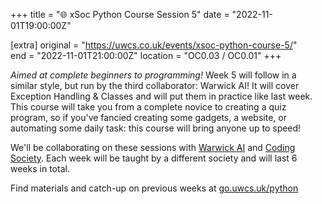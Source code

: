 +++
title = "🌐 xSoc Python Course Session 5"
date = "2022-11-01T19:00:00Z"

[extra]
original = "https://uwcs.co.uk/events/xsoc-python-course-5/"    
end = "2022-11-01T21:00:00Z"
location = "OC0.03 / OC0.01"
+++

*Aimed at complete beginners to programming!*  Week 5 will follow in a similar style, but run by the third collaborator: Warwick AI! It will cover Exception Handling & Classes and will put them in practice like last week. This course will take you from a complete novice to creating a quiz program, so if you've fancied creating some gadgets, a website, or automating some daily task: this course will bring anyone up to speed!

We'll be collaborating on these sessions with [Warwick AI](https://warwick.ai/) and [Coding Society](https://www.warwickcodingsociety.com/). Each week will be taught by a different society and will last 6 weeks in total.

Find materials and catch-up on previous weeks at [go.uwcs.uk/python](https://go.uwcs.uk/python)
